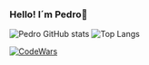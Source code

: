 ### Hello!  I´m Pedro🫡
  
![Pedro GitHub stats](https://github-readme-stats.vercel.app/api?username=Pedro-Henrique-Pontes-Martins&show_icons=true&theme=tokyonight&title_color=2a9df4)
![Top Langs](https://github-readme-stats.vercel.app/api/top-langs/?username=Pedro-Henrique-Pontes-Martins&hide_progress=false&layout=pie&bg_color=000000&text_color=ffffff&title_color=2a9df4)

[![CodeWars](https://img.shields.io/badge/Codewars-B1361E?style=for-the-badge&logo=Codewars&logoColor=white)](https://www.codewars.com/users/Pedro-Henrique-Pontes-Martins)
